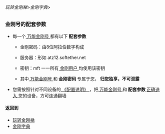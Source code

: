 ###### 玩转金刚梯>金刚字典>
### 金刚号的配套参数

- 每一个[ 万能金刚号 ](https://github.com/a2zitpro/web/blob/master/LadderFree/kkDictionary/KKIDMultipurpose.md)都有以下<Strong> 配套参数 </Strong>

  - 金刚密码：由8位阿拉伯数字构成
  - 服务器：形如 atz12.softether.net
  - 密钥：mft 一一所有[ 金刚用户 ]()均使用该密钥

  - 其中[ 万能金刚号 ](https://github.com/a2zitpro/web/blob/master/LadderFree/kkDictionary/KKIDMultipurpose.md)和<Strong> 金刚密码 </Strong >专属于您，<Strong> 归您独享，不可泄露 </Strong>

- 您需按照针对不同设备的[ 《配置说明》 ]()，把[ 万能金刚号 ](https://github.com/a2zitpro/web/blob/master/LadderFree/kkDictionary/KKIDMultipurpose.md)和<Strong> 配套参数 </Strong>[ 正确送入 ]()您的设备，方可连通翻墙

#### 返回到
- [玩转金刚梯](https://github.com/a2zitpro/web/blob/master/LadderFree/A.md)
- [金刚字典](https://github.com/a2zitpro/web/blob/master/LadderFree/kkDictionary/KKDictionary.md)

